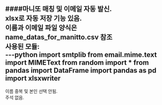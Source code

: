 ####마니또 매칭 및 이메일 자동 발신.  
xlsx로 자동 저장 기능 있음.  
이름과 이메일 파일 양식은 name_datas_for_manitto.csv 참조  
사용된 모듈:  
---python
  import smtplib
  from email.mime.text import MIMEText
  from random import *
  from pandas import DataFrame
  import pandas as pd
  import xlsxwriter
---
이름 중복 및 본인 선택 안됨.  
주석 없음.
